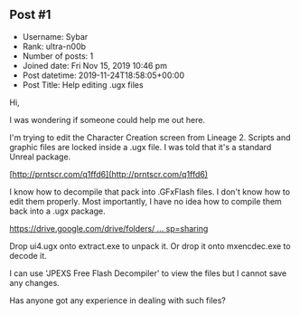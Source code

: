 ## Post #1
- Username: Sybar
- Rank: ultra-n00b
- Number of posts: 1
- Joined date: Fri Nov 15, 2019 10:46 pm
- Post datetime: 2019-11-24T18:58:05+00:00
- Post Title: Help editing .ugx files

Hi,

I was wondering if someone could help me out here.

I'm trying to edit the Character Creation screen from Lineage 2. Scripts and graphic files are locked inside a .ugx file. I was told that it's a standard Unreal package.

[http://prntscr.com/q1ffd6](http://prntscr.com/q1ffd6)

I know how to decompile that pack into .GFxFlash files. I don't know how to edit them properly. Most importantly, I have no idea how to compile them back into a .ugx package.

[https://drive.google.com/drive/folders/ ... sp=sharing](https://drive.google.com/drive/folders/1ihG2IVUbv9_vvxAnqTPXygzIAKoELvru?usp=sharing)

Drop ui4.ugx onto extract.exe to unpack it. Or drop it onto mxencdec.exe to decode it.

I can use 'JPEXS Free Flash Decompiler' to view the files but I cannot save any changes.

Has anyone got any experience in dealing with such files?
